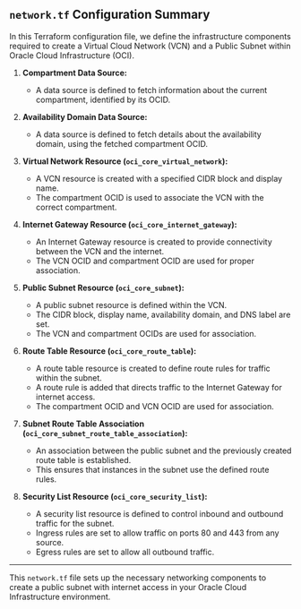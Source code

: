 
## `network.tf` Configuration Summary

In this Terraform configuration file, we define the infrastructure components required to create a Virtual Cloud Network (VCN) and a Public Subnet within Oracle Cloud Infrastructure (OCI).

1. **Compartment Data Source:**

    - A data source is defined to fetch information about the current compartment, identified by its OCID.

2. **Availability Domain Data Source:**

    - A data source is defined to fetch details about the availability domain, using the fetched compartment OCID.

3. **Virtual Network Resource (`oci_core_virtual_network`):**

    - A VCN resource is created with a specified CIDR block and display name.
    - The compartment OCID is used to associate the VCN with the correct compartment.

4. **Internet Gateway Resource (`oci_core_internet_gateway`):**

    - An Internet Gateway resource is created to provide connectivity between the VCN and the internet.
    - The VCN OCID and compartment OCID are used for proper association.

5. **Public Subnet Resource (`oci_core_subnet`):**

    - A public subnet resource is defined within the VCN.
    - The CIDR block, display name, availability domain, and DNS label are set.
    - The VCN and compartment OCIDs are used for association.

6. **Route Table Resource (`oci_core_route_table`):**

    - A route table resource is created to define route rules for traffic within the subnet.
    - A route rule is added that directs traffic to the Internet Gateway for internet access.
    - The compartment OCID and VCN OCID are used for association.

7. **Subnet Route Table Association (`oci_core_subnet_route_table_association`):**

    - An association between the public subnet and the previously created route table is established.
    - This ensures that instances in the subnet use the defined route rules.

8. **Security List Resource (`oci_core_security_list`):**

    - A security list resource is defined to control inbound and outbound traffic for the subnet.
    - Ingress rules are set to allow traffic on ports 80 and 443 from any source.
    - Egress rules are set to allow all outbound traffic.

---

This `network.tf` file sets up the necessary networking components to create a public subnet with internet access in your Oracle Cloud Infrastructure environment.
